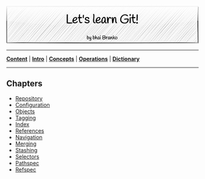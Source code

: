 <p align='center'>
 <img src='../Assets/banners/banner-bhai-branko.png' />
</p>

________________________________________________________________________________
[**Content**](../README.md) |
[**Intro**](../01-Introduction/introduction.md) |
[**Concepts**](../02-Concepts/concepts.md) |
[**Operations**](../03-Operations/operations.md) |
[**Dictionary**](../04-Appendix/dictionary.md)
________________________________________________________________________________

## Chapters

- [Repository](02-Concepts/01-repository.md)
- [Configuration](02-Concepts/02-configuration.md)
- [Objects](02-Concepts/03-objects.md)
- [Tagging](02-Concepts/04-tagging.md)
- [Index](02-Concepts/05-index.md)
- [References](02-Concepts/06-references.md)
- [Navigation](02-Concepts/07-navigation.md)
- [Merging](02-Concepts/08-merging.md)
- [Stashing](02-Concepts/09-stashing.md)
- [Selectors](02-Concepts/10-selectors.md)
- [Pathspec](02-Concepts/11-pathspec.md)
- [Refspec](02-Concepts/12-refspec.md)



